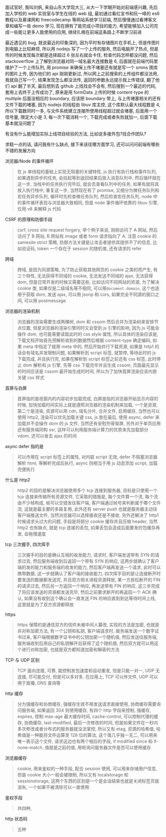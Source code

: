 面试官好, 我叫刘帆, 来自山东大学现大三, 从大一下学期开始对前端感兴趣, 先后加入学校的 web 实验室与学生在线的 web 组, 最初通过看红宝书和阮一峰的 es6 教程以及慕课网和 freecodecamp 等网站系统学习前端, 然后慢慢通过看博客文章和编写一些 demo 学习, 现在拥有了能完成小项目的能力, 希望能够加入公司完成一些能让更多人能使用的应用, 继续扎根在前端这条路上不断学习前进

最近遇见的 bug, 就说最近的印象深的, 因为平时有存储图片在手机上, 但是传图片到电脑上比较麻烦, 所以用 nodejs 写了一个上传的服务, 然后电脑开了热点, 但是传的时候发现每次都是选择超过 6 张左右就会卡住, 检查代码怎样都没问题, 然后 stackoverflow 上了解到浏览器对同一域名最大连接数是 6, 后面就在前端代码里维护了一个上传队列, 用 promise 来确保上传不堵塞还有就是写一个 smms 图库的图片上传, 因为他们的 api 刚刚更新过, 所以网上之前搜索的上传组件都没法用, 我就自己写一个, 结果发现怎么都没法传, 返回的参数永远提示我上传错误, 翻了他们 api 翻了半天, 最后想到去 github 上找找会不会有, 然后搜到一个最近的代码, 套用上去终于上传成功了, 原来是用 formData 上传的时候 content-type 的 multiple 后面没相应的 boundary, 应该把 boundary 带上, 与上传堵塞相关的还有文件下载的堵塞, 因为 nodejs 的线程由 libuv 库主控, 这个库默认最大线程数是 4, 所以下载数同时一多, 与文件系统建立连接所使用线程超过就会堵塞, 后面用一个信号量, 限定大小是 3, 每一次下载消耗一个, 下载完成或者失败就加一, 后面下载基本就没问题了

有没有什么能增加实际上线项目经验的方法, 比如说多接外包?找合作团队?

求稳一点的话, 请问我有什么缺点, 接下来该往哪方面学习, 还可以问问前端有哪些不错的发展方向

浏览器/Node 的事件循环

> 在 js 单线程的基础上实现无阻塞的关键特性, js 执行有执行栈和事件队列, 如果遇到异步的任务, 会挂起等到返回结果后放入消息队列中, 然后循环就在这一步, 当栈中的任务执行完毕后, 就会去查看队列中的任务, 如果有就将其放入执行栈中, 重复这一步, 当然现在有了 promise, 又细分为微任务队列和宏任务异步队列, 循环时先检查微任务队列, 然后检查宏任务队列, node 中的事件循环表现与浏览器大致相同, 但是 node 事件循环依靠的 libuv 引擎, 仅用 v8 来解释 js 代码

CSRF 的原理和防御手段

> csrf, cross site request forgery, 举个例子来说, 刚刚访问了 A 网站, 然后访问了 B 网站, B 网站有 image 或者 form 请求指向了 A, 注意 cookie 的 samesite strict 策略, 防御方法关键是让攻击者提供其提供不了的信息, 比如验证码, token 一个存在于 session 的随机值, 还有请求的 refer

跨域

> 跨域, 是因为同源策略, 为了防止获取其他网页的 cookie 之类的而产生, 有三个特性, 无法获得不同域的 cookie, 无法发送不同域的 ajax, 无法获得 dom, 但是日常开发的时候又需要这些, 比如访问不同网站的资源, 为了解决 cookie 类, 如果仅是二级域名等不相同, 可以用`document.domain`, 这个也适用于获取 dom, 发送 ajax, 可以用 jsonp 和 cors, 如果完全不同源的窗口之间, 可以用 postmessage

浏览器的渲染机制

> 浏览器的渲染需要生成两棵树, dom 和 cssom 然后合并为渲染树来安排节点位置, 但是浏览器的渲染引擎同时又会受到 js 引擎的影响, 因为 js 可能会操作 dom, 也可能需要读取此时的 css style 属性, 所以具体的渲染应该是, 下载文档开始首先预解析收到的数据然后根据 content-type 确定编码, 如果 meta 中指定了就用 meta 中的, 然后开始并行下载资源, 如果是 http1 的话会有域名并发限制问题, 如果解析到 script 标签, 就暂停, 等待此时的 js 下载完成, 并且执行完, 如果在解析到 script 标签之前还有 css 标签, 此时停止 dom 解析和 js 引擎, 先等 css 下载完毕并且生成 cssom, 页面最先显示的时间应该是 cssom 最开始生成的时间, 所以为了加快首屏渲染应该内嵌关键 css 样式

首屏与白屏

> 首屏指的是视窗内的内容初步加载完成, 白屏是指的浏览器开始显示内容的时候, 加快加载时间实际上就是遵照浏览器的渲染机制来加载, 一个是资源, 第二个是渲染, 资源可以用 cdn, 域名分片, 合并文件, 启用缓存, 当然也可以使用 http2, 渲染可以优先加载关键 css, js 放在最后, 使用 async, defer 来加载并不会操作 dom 的 js 文件, 当然还有安慰剂骨架屏, 另外对于单页应用还有服务端同构 ssr, 这样可以利用服务端计算力的优势来先加载部分 vdom, 还可以省去 ajax 的时间

async defer 指的是

> 可以作用在 script 标签上的属性, 对内联 script 无效, defer 不阻塞浏览器解析 html, 等解析完成后执行, async 则相当于用 js 动态添加 script, 加载完便执行

什么是 http2

> http2 的目的是解决浏览器使用多个 tcp 连接到服务器, 目标是只使用一个 tcp 连接来传输所有资源文件, 它采取的措施是, 每个文件算一个流, 每个流由不少帧构成, 帧可以交错发往客户端, 客户端通过帧号来判断属于哪个文件流, 这就是最主要的多路复用, 此外还有 server push 也就是服务器主动往客户端推送文件, 当然浏览器可以选择接收还是不接收, 另外还解决了 http1 时候请求头过大的问题, 手段是将部分 cookie 缓存并且压缩 header, 当然 http2 也有缺点, 就是 tcp 连接的丢包, 如果丢包会造成后面要发的包缓存再发, 会拖慢速度

tcp 三次握手, 四次挥手

> 三次握手的目的是确认互相的收发能力, 请求时, 客户端发送带有 SYN 的请求过去, 然后服务端收到后返回一个带有 SYN 的响应, 这两步就确认了客户端的发的能力和服务端的收发的能力, 然后客户端再发送一个请求, 此时可以携带数据, 这一步就确认了客户端的接收能力, 四次挥手目的是让连接断开时要发送的数据都发送完, 并且双方相关进程资源释放, 某一方放松断开的 FIN 的请求过去, 然后另一方返回一个响应, 再发送带有 FIN 的响应, 这三步完成了将应该发送的资源都发送完毕, 然后之前要求断开的再返回一个 ACK 确认, 如果没有收到这个确认会一直发送 FIN 的响应直到到达等待时间上线, 这里就是为了双方资源都释放

https

> https 保障的是通信双方的信件未被中间人纂改, 实现的方法是加密, 也就是非对称加密方法, 有一个公钥和私钥, 客户端请求时, 服务端发送一个数字证书过来, 客户端根据数字证书中的公钥加密一个随机值, 然后发送往服务端, 服务端收到后用自己的私钥解开后获得了这个随机值, 然后双方就可以用这个进行对称加密, 也就是双方都知道加密和解密的方法

TCP 与 UDP 区别

> TCP 面向连接, 可靠, 能控制发包速度和自动重发, 但是只能一对一, UDP 无连接, 尽可能交付, 但是可以多对多, 在应用上, TCP 可以传文件, UDP 可以用于直播, DNS 查询等

http 缓存

> 分为强缓存和协商缓存, 强缓存生效不用发送请求直接使用, 协商缓存需要询问服务端, 如果返回 304 则使用缓存, 有四个 http 字段来控制, 强缓存, expires, 控制 max-age 最大缓存时间, cache-control, 可以控制代理的缓存, 协商缓存, last-modified, 最后一次修改的时间, 但是如果文件在一秒内多次修改或者分布式的服务器就没法掌控, 所以又有 etag, 资源的哈希值, 哈希值是一种能将文件运算至 128 位的算法, 这个值几乎独一无二, 可以用来唯一表示这个文件, 请求这边也有两个相应的字段, if modified since 和 if-none-match, 值就是之前的值, 用啦询问服务器文件是否可以使用缓存

浏览器缓存

> cookie, 用来鉴权的一种手段, 配合 session 使用, 可以用来存储用户信息, 但是 cookie 大小一般会被限制, 所以又有 localstorage 和 sessionstorage, 这两个东西的区别是一个是会话结束也就是关闭标签页就消失, 一个如果不被清除可以一直使用

鉴权手段

> 共四种,

http 状态码

> 五种
